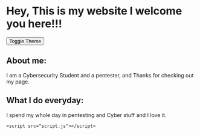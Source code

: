 <html lang="en">
<head>
    <meta charset="UTF-8">
    <meta name="viewport" content="width=device-width, initial-scale=1.0">
    <link rel="stylesheet" href="styles.css">
    <title>My Website</title>
</head>
<body>
    <h1>Hey, This is my website I welcome you here!!!</h1>
    <button id="theme-toggle">Toggle Theme</button>
    <h2>About me:</h2>
    <p>I am a Cybersecurity Student and a pentester, and Thanks for checking out my page.</p>
    <h2>What I do everyday:</h2>
    <p>I spend my whole day in pentesting and Cyber stuff and I love it.</p>

    <script src="script.js"></script>
</body>
</html>
